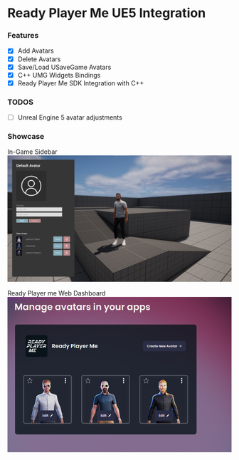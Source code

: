 # Ready Player Me UE5 Integration

### Features
* [x] Add Avatars
* [x] Delete Avatars
* [x] Save/Load USaveGame Avatars
* [x] C++ UMG Widgets Bindings
* [x] Ready Player Me SDK Integration with C++
      
### TODOS
* [ ] Unreal Engine 5 avatar adjustments

### Showcase

In-Game Sidebar
![Sidebar Image](https://github.com/laurence-trippen/ReadyPlayerMe-UE5/blob/main/Showcase/ready-player-me-1.png)

Ready Player me Web Dashboard
![Sidebar Image](https://github.com/laurence-trippen/ReadyPlayerMe-UE5/blob/main/Showcase/ready-player-me-2.png)
